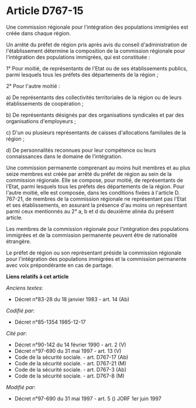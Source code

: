 # Article D767-15

Une commission régionale pour l'intégration des populations immigrées est créée dans chaque région.

Un arrêté du préfet de région pris après avis du conseil d'administration de l'établissement détermine la composition de la
commission régionale pour l'intégration des populations immigrées, qui est constituée :

1° Pour moitié, de représentants de l'Etat ou de ses établissements publics, parmi lesquels tous les préfets des départements
de la région ;

2° Pour l'autre moitié :

a) De représentants des collectivités territoriales de la région ou de leurs établissements de coopération ;

b) De représentants désignés par des organisations syndicales et par des organisations d'employeurs ;

c) D'un ou plusieurs représentants de caisses d'allocations familiales de la région ;

d) De personnalités reconnues pour leur compétence ou leurs connaissances dans le domaine de l'intégration.

Une commission permanente comprenant au moins huit membres et au plus seize membres est créée par arrêté du préfet de région
au sein de la commission régionale. Elle se compose, pour moitié, de représentants de l'Etat, parmi lesquels tous les préfets
des départements de la région. Pour l'autre moitié, elle est composée, dans les conditions fixées à l'article D. 767-21, de
membres de la commission régionale ne représentant pas l'Etat et ses établissements, en assurant la présence d'au moins un
représentant parmi ceux mentionnés au 2° a, b et d du deuxième alinéa du présent article.

Les membres de la commission régionale pour l'intégration des populations immigrées et de la commission permanente peuvent
être de nationalité étrangère.

Le préfet de région ou son représentant préside la commission régionale pour l'intégration des populations immigrées et la
commission permanente avec voix prépondérante en cas de partage.

**Liens relatifs à cet article**

_Anciens textes_:

  - Décret n°83-28 du 18 janvier 1983 - art. 14 (Ab)

_Codifié par_:

  - Décret n°85-1354 1985-12-17

_Cité par_:

  - Décret n°90-142 du 14 février 1990 - art. 2 (V)
  - Décret n°97-690 du 31 mai 1997 - art. 13 (V)
  - Code de la sécurité sociale. - art. D767-17 (Ab)
  - Code de la sécurité sociale. - art. D767-21 (M)
  - Code de la sécurité sociale. - art. D767-3 (Ab)
  - Code de la sécurité sociale. - art. D767-8 (M)

_Modifié par_:

  - Décret n°97-690 du 31 mai 1997 - art. 5 () JORF 1er juin 1997
